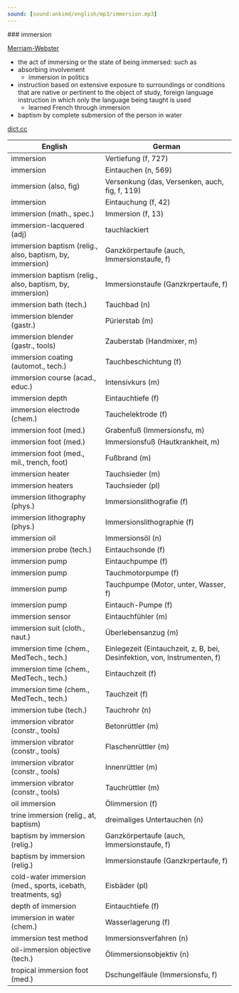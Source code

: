 ```yaml
---
sound: [sound:ankimd/english/mp3/immersion.mp3]
---
```


\### immersion

[Merriam-Webster](https://www.merriam-webster.com/dictionary/immersion)

- the act of immersing or the state of being immersed: such as
- absorbing involvement
    - immersion in politics
- instruction based on extensive exposure to surroundings or conditions that are native or pertinent to the object of study, foreign language instruction in which only the language being taught is used
    - learned French through immersion
- baptism by complete submersion of the person in water

[dict.cc](https://www.dict.cc/immersion)

| English        | German       |
| -------------- | ------------ |
| immersion | Vertiefung (f, 727) |
| immersion | Eintauchen (n, 569) |
| immersion (also, fig) | Versenkung (das, Versenken, auch, fig, f, 119) |
| immersion | Eintauchung (f, 42) |
| immersion (math., spec.) | Immersion (f, 13) |
| immersion-lacquered (adj) | tauchlackiert |
| immersion baptism (relig., also, baptism, by, immersion) | Ganzkörpertaufe (auch, Immersionstaufe, f) |
| immersion baptism (relig., also, baptism, by, immersion) | Immersionstaufe (Ganzkrpertaufe, f) |
| immersion bath (tech.) | Tauchbad (n) |
| immersion blender (gastr.) | Pürierstab (m) |
| immersion blender (gastr., tools) | Zauberstab (Handmixer, m) |
| immersion coating (automot., tech.) | Tauchbeschichtung (f) |
| immersion course (acad., educ.) | Intensivkurs (m) |
| immersion depth | Eintauchtiefe (f) |
| immersion electrode (chem.) | Tauchelektrode (f) |
| immersion foot (med.) | Grabenfuß (Immersionsfu, m) |
| immersion foot (med.) | Immersionsfuß (Hautkrankheit, m) |
| immersion foot (med., mil., trench, foot) | Fußbrand (m) |
| immersion heater | Tauchsieder (m) |
| immersion heaters | Tauchsieder (pl) |
| immersion lithography (phys.) | Immersionslithografie (f) |
| immersion lithography (phys.) | Immersionslithographie (f) |
| immersion oil | Immersionsöl (n) |
| immersion probe (tech.) | Eintauchsonde (f) |
| immersion pump | Eintauchpumpe (f) |
| immersion pump | Tauchmotorpumpe (f) |
| immersion pump | Tauchpumpe (Motor, unter, Wasser, f) |
| immersion pump | Eintauch-Pumpe (f) |
| immersion sensor | Eintauchfühler (m) |
| immersion suit (cloth., naut.) | Überlebensanzug (m) |
| immersion time (chem., MedTech., tech.) | Einlegezeit (Eintauchzeit, z, B, bei, Desinfektion, von, Instrumenten, f) |
| immersion time (chem., MedTech., tech.) | Eintauchzeit (f) |
| immersion time (chem., MedTech., tech.) | Tauchzeit (f) |
| immersion tube (tech.) | Tauchrohr (n) |
| immersion vibrator (constr., tools) | Betonrüttler (m) |
| immersion vibrator (constr., tools) | Flaschenrüttler (m) |
| immersion vibrator (constr., tools) | Innenrüttler (m) |
| immersion vibrator (constr., tools) | Tauchrüttler (m) |
| oil immersion | Ölimmersion (f) |
| trine immersion (relig., at, baptism) | dreimaliges Untertauchen (n) |
| baptism by immersion (relig.) | Ganzkörpertaufe (auch, Immersionstaufe, f) |
| baptism by immersion (relig.) | Immersionstaufe (Ganzkrpertaufe, f) |
| cold-water immersion (med., sports, icebath, treatments, sg) | Eisbäder (pl) |
| depth of immersion | Eintauchtiefe (f) |
| immersion in water (chem.) | Wasserlagerung (f) |
| immersion test method | Immersionsverfahren (n) |
| oil-immersion objective (tech.) | Ölimmersionsobjektiv (n) |
| tropical immersion foot (med.) | Dschungelfäule (Immersionsfu, f) |
